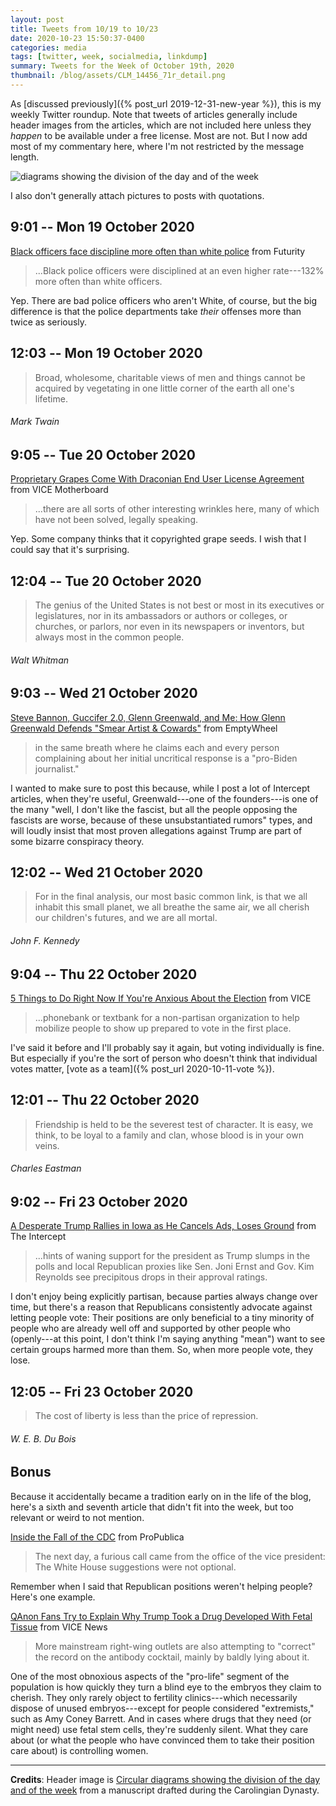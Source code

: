 ```yaml
---
layout: post
title: Tweets from 10/19 to 10/23
date: 2020-10-23 15:50:37-0400
categories: media
tags: [twitter, week, socialmedia, linkdump]
summary: Tweets for the Week of October 19th, 2020
thumbnail: /blog/assets/CLM_14456_71r_detail.png
---
```


As [discussed previously]({% post_url 2019-12-31-new-year %}), this is my weekly Twitter roundup.  Note that tweets of articles generally include header images from the articles, which are not included here unless they *happen* to be available under a free license.  Most are not.  But I now add most of my commentary here, where I'm not restricted by the message length.

![diagrams showing the division of the day and of the week](/blog/assets/CLM_14456_71r_detail.png "diagrams showing the division of the day and of the week")

I also don't generally attach pictures to posts with quotations.

## 9:01 -- Mon 19 October 2020

[<i class="fab fa-twitter-square"></i>](https://jcolag.github.io/twitter/1318175315407949827) [Black officers face discipline more often than white police](https://www.futurity.org/black-police-officers-discipline-2454472-2/) from Futurity

 > ...Black police officers were disciplined at an even higher rate---132% more often than white officers.

Yep.  There are bad police officers who aren't White, of course, but the big difference is that the police departments take *their* offenses more than twice as seriously.

## 12:03 -- Mon 19 October 2020

[<i class="fab fa-twitter"></i>](https://jcolag.github.io/twitter/1318221117010681859)

 > Broad, wholesome, charitable views of men and things cannot be acquired by vegetating in one little corner of the earth all one's lifetime.

###### Mark Twain

## 9:05 -- Tue 20 October 2020

[<i class="fab fa-twitter-square"></i>](https://jcolag.github.io/twitter/1318538709894037506) [Proprietary Grapes Come With Draconian End User License Agreement](https://www.vice.com/en/article/m7jm4y/proprietary-grapes-come-with-draconian-end-user-license-agreement) from VICE Motherboard

 > ...there are all sorts of other interesting wrinkles here, many of which have not been solved, legally speaking.

Yep.  Some company thinks that it copyrighted grape seeds.  I wish that I could say that it's surprising.

## 12:04 -- Tue 20 October 2020

[<i class="fab fa-twitter"></i>](https://jcolag.github.io/twitter/1318583756756865024)

 > The genius of the United States is not best or most in its executives or legislatures, nor in its ambassadors or authors or colleges, or churches, or parlors, nor even in its newspapers or inventors, but always most in the common people.

###### Walt Whitman

## 9:03 -- Wed 21 October 2020

[<i class="fab fa-twitter-square"></i>](https://jcolag.github.io/twitter/1318900594409496576) [Steve Bannon, Guccifer 2.0, Glenn Greenwald, and Me: How Glenn Greenwald Defends "Smear Artist & Cowards"](https://www.emptywheel.net/2020/10/18/steve-bannon-guccifer-2-0-glenn-greenwald-and-me-how-glenn-greenwald-defends-smear-artist-cowards/) from EmptyWheel

 > in the same breath where he claims each and every person complaining about her initial uncritical response is a "pro-Biden journalist."

I wanted to make sure to post this because, while I post a lot of Intercept articles, when they're useful, Greenwald---one of the founders---is one of the many "well, I don't like the fascist, but all the people opposing the fascists are worse, because of these unsubstantiated rumors" types, and will loudly insist that most proven allegations against Trump are part of some bizarre conspiracy theory.

## 12:02 -- Wed 21 October 2020

[<i class="fab fa-twitter"></i>](https://jcolag.github.io/twitter/1318945641108832256)

 > For in the final analysis, our most basic common link, is that we all inhabit this small planet, we all breathe the same air, we all cherish our children's futures, and we are all mortal.

###### John F. Kennedy

## 9:04 -- Thu 22 October 2020

[<i class="fab fa-twitter-square"></i>](https://jcolag.github.io/twitter/1319263233895612418) [5 Things to Do Right Now If You're Anxious About the Election](https://www.vice.com/en/article/akz5b4/how-to-help-voters-during-2020-election-phonebank-ballot-curing-poll-workers) from VICE

 > ...phonebank or textbank for a non-partisan organization to help mobilize people to show up prepared to vote in the first place.

I've said it before and I'll probably say it again, but voting individually is fine.  But especially if you're the sort of person who doesn't think that individual votes matter, [vote as a team]({% post_url 2020-10-11-vote %}).

## 12:01 -- Thu 22 October 2020

[<i class="fab fa-twitter"></i>](https://jcolag.github.io/twitter/1319307777290825728)

 > Friendship is held to be the severest test of character. It is easy, we think, to be loyal to a family and clan, whose blood is in your own veins.

###### Charles Eastman

## 9:02 -- Fri 23 October 2020

[<i class="fab fa-twitter-square"></i>](https://jcolag.github.io/twitter/1319625118545489923) [A Desperate Trump Rallies in Iowa as He Cancels Ads, Loses Ground](https://theintercept.com/2020/10/15/trump-iowa-rally/) from The Intercept

 > ...hints of waning support for the president as Trump slumps in the polls and local Republican proxies like Sen. Joni Ernst and Gov. Kim Reynolds see precipitous drops in their approval ratings.

I don't enjoy being explicitly partisan, because parties always change over time, but there's a reason that Republicans consistently advocate against letting people vote:  Their positions are only beneficial to a tiny minority of people who are already well off and supported by other people who (openly---at this point, I don't think I'm saying anything "mean") want to see certain groups harmed more than them.  So, when more people vote, they lose.

## 12:05 -- Fri 23 October 2020

[<i class="fab fa-twitter"></i>](https://jcolag.github.io/twitter/1319671171973955585)

 > The cost of liberty is less than the price of repression.

###### W. E. B. Du Bois

## Bonus

Because it accidentally became a tradition early on in the life of the blog, here's a sixth and seventh article that didn't fit into the week, but too relevant or weird to not mention.

<i class="fas fa-square"></i> [Inside the Fall of the CDC](https://www.propublica.org/article/inside-the-fall-of-the-cdc#1004665) from ProPublica

 > The next day, a furious call came from the office of the vice president: The White House suggestions were not optional.

Remember when I said that Republican positions weren't helping people?  Here's one example.

<i class="fas fa-square"></i> [QAnon Fans Try to Explain Why Trump Took a Drug Developed With Fetal Tissue](https://www.vice.com/en/article/4ayk5p/qanon-fans-try-to-explain-why-trump-took-a-drug-developed-with-fetal-tissue) from VICE News

 > More mainstream right-wing outlets are also attempting to "correct" the record on the antibody cocktail, mainly by baldly lying about it.

One of the most obnoxious aspects of the "pro-life" segment of the population is how quickly they turn a blind eye to the embryos they claim to cherish.  They only rarely object to fertility clinics---which necessarily dispose of unused embryos---except for people considered "extremists," such as Amy Coney Barrett.  And in cases where drugs that they need (or might need) use fetal stem cells, they're suddenly silent.  What they care about (or what the people who have convinced them to take their position care about) is controlling women.

* * *

**Credits**:  Header image is [Circular diagrams showing the division of the day and of the week](https://en.wikipedia.org/wiki/Week#/media/File:CLM_14456_71r_detail.jpg) from a manuscript drafted during the Carolingian Dynasty.
